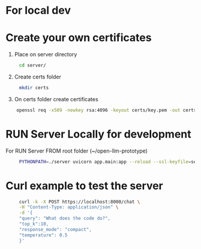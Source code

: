 
# For local dev

# Create your own certificates

1. Place on server directory

```sh
     cd server/
   ```

2. Create certs folder

```sh
     mkdir certs
```

3. On certs folder create certificates

```sh
    openssl req -x509 -newkey rsa:4096 -keyout certs/key.pem -out certs/cert.pem -days 365 -nodes -subj "/CN=localhost"
```


# RUN Server Locally for development 

   For RUN Server FROM root folder (~/open-llm-prototype)
   ```sh
        PYTHONPATH=./server uvicorn app.main:app --reload --ssl-keyfile=server/certs/key.pem --ssl-certfile=server/certs/cert.pem
   ```


# Curl example to test the server
   ```sh
        curl -k -X POST https://localhost:8000/chat \
        -H "Content-Type: application/json" \
        -d '{
        "query": "What does the code do?",
        "top_k":10,
        "response_mode": "compact",
        "temperature": 0.5
        }'
   ```